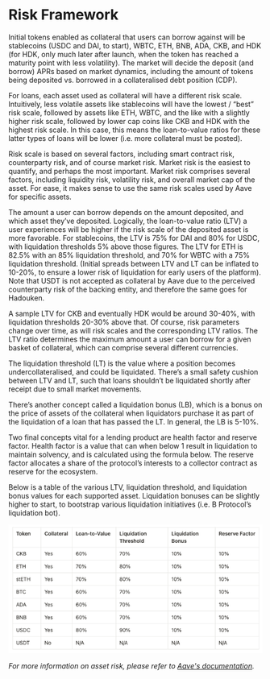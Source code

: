 # Risk Framework

Initial tokens enabled as collateral that users can borrow against will be stablecoins (USDC and DAI, to start), WBTC, ETH, BNB, ADA, CKB, and HDK (for HDK, only much later after launch, when the token has reached a maturity point with less volatility). The market will decide the deposit (and borrow) APRs based on market dynamics, including the amount of tokens being deposited vs. borrowed in a collateralised debt position (CDP).

For loans, each asset used as collateral will have a different risk scale. Intuitively, less volatile assets like stablecoins will have the lowest / “best” risk scale, followed by assets like ETH, WBTC, and the like with a slightly higher risk scale, followed by lower cap coins like CKB and HDK with the highest risk scale. In this case, this means the loan-to-value ratios for these latter types of loans will be lower (i.e. more collateral must be posted).

Risk scale is based on several factors, including smart contract risk, counterparty risk, and of course market risk. Market risk is the easiest to quantify, and perhaps the most important. Market risk comprises several factors, including liquidity risk, volatility risk, and overall market cap of the asset. For ease, it makes sense to use the same risk scales used by Aave for specific assets.

The amount a user can borrow depends on the amount deposited, and which asset they’ve deposited. Logically, the loan-to-value ratio (LTV) a user experiences will be higher if the risk scale of the deposited asset is more favorable. For stablecoins, the LTV is 75% for DAI and 80% for USDC, with liquidation thresholds 5% above those figures. The LTV for ETH is 82.5% with an 85% liquidation threshold, and 70% for WBTC with a 75% liquidation threshold. (Initial spreads between LTV and LT can be inflated to 10-20%, to ensure a lower risk of liquidation for early users of the platform). Note that USDT is not accepted as collateral by Aave due to the perceived counterparty risk of the backing entity, and therefore the same goes for Hadouken.

A sample LTV for CKB and eventually HDK would be around 30-40%, with liquidation thresholds 20-30% above that. Of course, risk parameters change over time, as will risk scales and the corresponding LTV ratios. The LTV ratio determines the maximum amount a user can borrow for a given basket of collateral, which can comprise several different currencies.

The liquidation threshold (LT) is the value where a position becomes undercollateralised, and could be liquidated. There’s a small safety cushion between LTV and LT, such that loans shouldn’t be liquidated shortly after receipt due to small market movements.

There’s another concept called a liquidation bonus (LB), which is a bonus on the price of assets of the collateral when liquidators purchase it as part of the liquidation of a loan that has passed the LT. In general, the LB is 5-10%.

Two final concepts vital for a lending product are health factor and reserve factor. Health factor is a value that can when below 1 result in liquidation to maintain solvency, and is calculated using the formula below. The reserve factor allocates a share of the protocol’s interests to a collector contract as reserve for the ecosystem.

Below is a table of the various LTV, liquidation threshold, and liquidation bonus values for each supported asset. Liquidation bonuses can be slightly higher to start, to bootstrap various liquidation initiatives (i.e. B Protocol’s liquidation bot).

![](<../.gitbook/assets/image (9).png>)

_For more information on asset risk, please refer to_ [_Aave's documentation_](https://docs.aave.com/risk/asset-risk/risks-per-asset)_._
